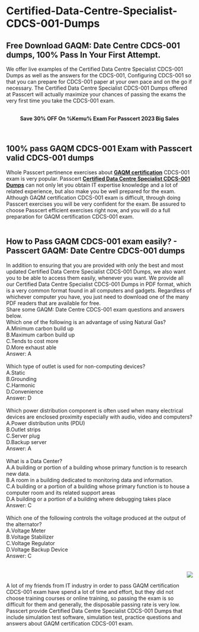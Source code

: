 # Certified-Data-Centre-Specialist-CDCS-001-Dumps
<h2>
	Free Download GAQM: Date Centre CDCS-001 dumps, 100% Pass In Your First Attempt.
</h2>
We offer live examples of the Certified Data Centre Specialist CDCS-001 Dumps as well as the answers for the CDCS-001, Configuring CDCS-001 so that you can prepare for CDCS-001 paper at your own pace and on the go if necessary. The Certified Data Centre Specialist CDCS-001 Dumps offered at Passcert will actually maximize your chances of passing the exams the very first time you take the CDCS-001 exam.
<div style="text-align:center;">
	<a href="https://www.passcert.com/promotion.asp" target="_blank"><img src="https://www.passcert.com/t/pc-com/images/banner/6a74bb66dd3a4148b0ddf1c2d084e086.jpg" alt="" /></a><br />
</div>
<br />
<p style="text-align:center;">
	<strong>Save 30% OFF On %Kemu% Exam For Passcert 2023 Big Sales</strong>
</p>
<br />
<h2>
	100% pass GAQM CDCS-001 Exam with Passcert valid CDCS-001 dumps
</h2>
Whole Passcert pertinence exercises about <a href="https://www.passcert.com/GAQM.html" target="_blank"><strong>GAQM certification</strong></a> CDCS-001 exam is very popular. Passcert <a href="https://www.passcert.com/CDCS-001.html" target="_blank"><strong>Certified Data Centre Specialist CDCS-001 Dumps</strong></a> can not only let you obtain IT expertise knowledge and a lot of related experience, but also make you be well prepared for the exam. Although GAQM certification CDCS-001 exam is difficult, through doing Passcert exercises you will be very confident for the exam. Be assured to choose Passcert efficient exercises right now, and you will do a full preparation for GAQM certification CDCS-001 exam.<br />
<br />
<h2>
	How to Pass GAQM CDCS-001 exam easily? - Passcert GAQM: Date Centre CDCS-001 dumps
</h2>
In addition to ensuring that you are provided with only the best and most updated Certified Data Centre Specialist CDCS-001 Dumps, we also want you to be able to access them easily, whenever you want. We provide all our Certified Data Centre Specialist CDCS-001 Dumps in PDF format, which is a very common format found in all computers and gadgets. Regardless of whichever computer you have, you just need to download one of the many PDF readers that are available for free.<br />
Share some GAQM: Date Centre CDCS-001 exam questions and answers below.<br />
Which one of the following is an advantage of using Natural Gas? <br />
A.Minimum carbon build up <br />
B.Maximum carbon build up <br />
C.Tends to cost more <br />
D.More exhaust able <br />
Answer: A<br />
<br />
Which type of outlet is used for non-computing devices? <br />
A.Static <br />
B.Grounding <br />
C.Harmonic <br />
D.Convenience <br />
Answer: D<br />
<br />
Which power distribution component is often used when many electrical devices are enclosed proximity especially with audio, video and computers? <br />
A.Power distribution units (PDU) <br />
B.Outlet strips <br />
C.Server plug <br />
D.Backup server <br />
Answer: A<br />
<br />
What is a Data Center? <br />
A.A building or portion of a building whose primary function is to research new data. <br />
B.A room in a building dedicated to monitoring data and information. <br />
C.A building or a portion of a building whose primary function is to house a computer room and its related support areas <br />
D.A building or a portion of a building where debugging takes place <br />
Answer: C<br />
<br />
Which one of the following controls the voltage produced at the output of the alternator? <br />
A.Voltage Meter <br />
B.Voltage Stabilizer <br />
C.Voltage Regulator <br />
D.Voltage Backup Device <br />
Answer: C<br />
<br />
<br />
<a href="https://www.passcert.com/Cart.aspx?pdo=add&amp;code=CDCS-001"><img src="http://www.itexamshare.com/wp-content/uploads/2014/05/add-to-cart.jpg" align="right" /></a>
<h2>
</h2>
A lot of my friends from IT industry in order to pass GAQM certification CDCS-001 exam have spend a lot of time and effort, but they did not choose training courses or online training, so passing the exam is so difficult for them and generally, the disposable passing rate is very low. Passcert provide Certified Data Centre Specialist CDCS-001 Dumps that include simulation test software, simulation test, practice questions and answers about GAQM certification CDCS-001 exam.
